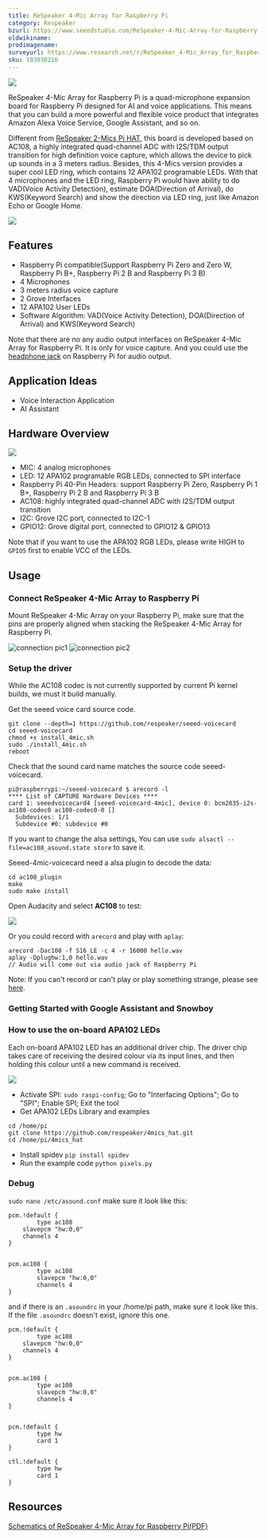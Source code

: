 ```yaml
---
title: ReSpeaker 4-Mic Array for Raspberry Pi
category: Respeaker
bzurl: https://www.seeedstudio.com/ReSpeaker-4-Mic-Array-for-Raspberry-Pi-p-2941.html
oldwikiname:
prodimagename:
surveyurl: https://www.research.net/r/ReSpeaker_4-Mic_Array_for_Raspberry_Pi
sku: 103030216
---
```


![](https://github.com/SeeedDocument/ReSpeaker-4-Mic-Array-for-Raspberry-Pi/blob/master/img/overview.jpg?raw=true)

ReSpeaker 4-Mic Array for Raspberry Pi is a quad-microphone expansion board for Raspberry Pi designed for AI and voice applications. This means that you can build a more powerful and flexible voice product that integrates Amazon Alexa Voice Service, Google Assistant, and so on.


Different from [ReSpeaker 2-Mics Pi HAT](https://www.seeedstudio.com/ReSpeaker-2-Mics-Pi-HAT-p-2874.html), this board is developed based on AC108, a highly integrated quad-channel ADC with I2S/TDM output transition for high definition voice capture, which allows the device to pick up sounds in a 3 meters radius. Besides, this 4-Mics version provides a super cool LED ring, which contains 12 APA102 programable LEDs. With that 4 microphones and the LED ring, Raspberry Pi would have ability to do VAD(Voice Activity Detection), estimate DOA(Direction of Arrival), do KWS(Keyword Search) and show the direction via LED ring, just like Amazon Echo or Google Home.

[![](https://github.com/SeeedDocument/Seeed-WiKi/raw/master/docs/images/300px-Get_One_Now_Banner-ragular.png)](https://www.seeedstudio.com/ReSpeaker-4-Mic-Array-for-Raspberry-Pi-p-2941.html)

## Features

* Raspberry Pi compatible(Support Raspberry Pi Zero and Zero W, Raspberry Pi B+, Raspberry Pi 2 B and Raspberry Pi 3 B)
* 4 Microphones
* 3 meters radius voice capture
* 2 Grove Interfaces
* 12 APA102 User LEDs
* Software Algorithm: VAD(Voice Activity Detection), DOA(Direction of Arrival) and KWS(Keyword Search)

Note that there are no any audio output interfaces on ReSpeaker 4-Mic Array for Raspberry Pi. It is only for voice capture. And you could use the [headphone jack](https://www.raspberrypi.org/documentation/configuration/audio-config.md) on Raspberry Pi for audio output.

## Application Ideas

* Voice Interaction Application
* AI Assistant

## Hardware Overview

![](https://github.com/SeeedDocument/ReSpeaker-4-Mic-Array-for-Raspberry-Pi/blob/master/img/features.png?raw=true)

- MIC: 4 analog microphones
- LED: 12 APA102 programable RGB LEDs, connected to SPI interface
- Raspberry Pi 40-Pin Headers: support Raspberry Pi Zero, Raspberry Pi 1 B+, Raspberry Pi 2 B and Raspberry Pi 3 B
- AC108: highly integrated quad-channel ADC with I2S/TDM output transition
- I2C: Grove I2C port, connected to I2C-1
- GPIO12: Grove digital port, connected to GPIO12 & GPIO13

Note that if you want to use the APA102 RGB LEDs, please write HIGH to `GPIO5` first to enable VCC of the LEDs.

## Usage

### Connect ReSpeaker 4-Mic Array to Raspberry Pi

Mount ReSpeaker 4-Mic Array on your Raspberry Pi, make sure that the pins are properly aligned when stacking the ReSpeaker 4-Mic Array for Raspberry Pi.

![connection pic1](https://github.com/SeeedDocument/ReSpeaker-4-Mic-Array-for-Raspberry-Pi/blob/master/img/connect1.jpg?raw=true)
![connection pic2](https://github.com/SeeedDocument/ReSpeaker-4-Mic-Array-for-Raspberry-Pi/blob/master/img/connect2.jpg?raw=true)

### Setup the driver

While the AC108 codec is not currently supported by current Pi kernel builds, we must it build manually.

Get the seeed voice card source code.
```
git clone --depth=1 https://github.com/respeaker/seeed-voicecard
cd seeed-voicecard
chmod +x install_4mic.sh
sudo ./install_4mic.sh
reboot
```

Check that the sound card name matches the source code seeed-voicecard.

```
pi@raspberrypi:~/seeed-voicecard $ arecord -l
**** List of CAPTURE Hardware Devices ****
card 1: seeedvoicecard4 [seeed-voicecard-4mic], device 0: bcm2835-i2s-ac108-codec0 ac108-codec0-0 []
  Subdevices: 1/1
  Subdevice #0: subdevice #0
```

If you want to change the alsa settings, You can use `sudo alsactl --file=ac108_asound.state store` to save it.

Seeed-4mic-voicecard need a alsa plugin to decode the data:
```
cd ac108_plugin
make
sudo make install
```
Open Audacity and select **AC108** to test:

![](https://github.com/SeeedDocument/ReSpeaker-4-Mic-Array-for-Raspberry-Pi/blob/master/img/audacity.png?raw=true)

<!-- ### Configure sound settings and adjust the volume with **alsamixer** -->

Or you could record with `arecord` and play with `aplay`:

```
arecord -Dac108 -f S16_LE -c 4 -r 16000 hello.wav
aplay -Dplughw:1,0 hello.wav
// Audio will come out via audio jack of Raspberry Pi
```

Note: If you can't record or can't play or play something strange, please see [here](#Debug).

### Getting Started with Google Assistant and Snowboy

### How to use the on-board APA102 LEDs

Each on-board APA102 LED has an additional driver chip. The driver chip takes care of receiving the desired colour via its input lines, and then holding this colour until a new command is received.

![](https://github.com/SeeedDocument/ReSpeaker-4-Mic-Array-for-Raspberry-Pi/blob/master/img/rainbow.jpg?raw=true)

- Activate SPI: `sudo raspi-config`; Go to "Interfacing Options"; Go to "SPI"; Enable SPI; Exit the tool
- Get APA102 LEDs Library and examples

```
cd /home/pi
git clone https://github.com/respeaker/4mics_hat.git
cd /home/pi/4mics_hat
```

<!-- - Edit `pixels.py` with `nano pixels.py`, change `PIXELS_N = 3` to `PIXELS_N = 12`, then press CTRL-X, press Y and Enter to save.

![](https://github.com/SeeedDocument/ReSpeaker-4-Mic-Array-for-Raspberry-Pi/blob/master/img/pixels_n12.png?raw=true) -->

- Install spidev `pip install spidev`
- Run the example code `python pixels.py`

<!-- ### DoA on ReSpeaker 4-Mic Array for Raspberry Pi -->




### Debug

`sudo nano /etc/asound.conf` make sure it look like this:

```
pcm.!default {
        type ac108
    slavepcm "hw:0,0"
    channels 4
}


pcm.ac108 {
        type ac108
        slavepcm "hw:0,0"
        channels 4
}
```

and if there is an `.asoundrc` in your /home/pi path, make sure it look like this. If the file `.asoundrc` doesn't exist, ignore this one.

```
pcm.!default {
        type ac108
    slavepcm "hw:0,0"
    channels 4
}


pcm.ac108 {
        type ac108
        slavepcm "hw:0,0"
        channels 4
}


pcm.!default {
        type hw
        card 1
}

ctl.!default {
        type hw
        card 1
}
```


## Resources

[Schematics of ReSpeaker 4-Mic Array for Raspberry Pi(PDF)](https://github.com/SeeedDocument/ReSpeaker-4-Mic-Array-for-Raspberry-Pi/blob/master/src/ReSpeaker%204-Mic%20Array%20for%20Raspberry%20Pi%20%20v1.0.pdf)
